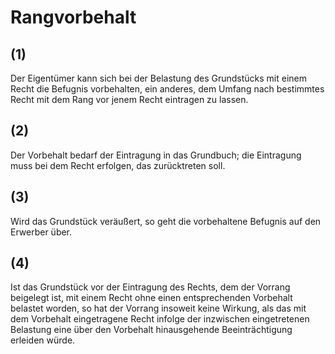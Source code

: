 # Rangvorbehalt



## (1)

 Der Eigentümer kann sich bei der Belastung des Grundstücks mit einem Recht die Befugnis vorbehalten, ein anderes, dem Umfang nach bestimmtes Recht mit dem Rang vor jenem Recht eintragen zu lassen.

## (2)

 Der Vorbehalt bedarf der Eintragung in das Grundbuch; die Eintragung muss bei dem Recht erfolgen, das zurücktreten soll.

## (3)

 Wird das Grundstück veräußert, so geht die vorbehaltene Befugnis auf den Erwerber über.

## (4)

 Ist das Grundstück vor der Eintragung des Rechts, dem der Vorrang beigelegt ist, mit einem Recht ohne einen entsprechenden Vorbehalt belastet worden, so hat der Vorrang insoweit keine Wirkung, als das mit dem Vorbehalt eingetragene Recht infolge der inzwischen eingetretenen Belastung eine über den Vorbehalt hinausgehende Beeinträchtigung erleiden würde. 

